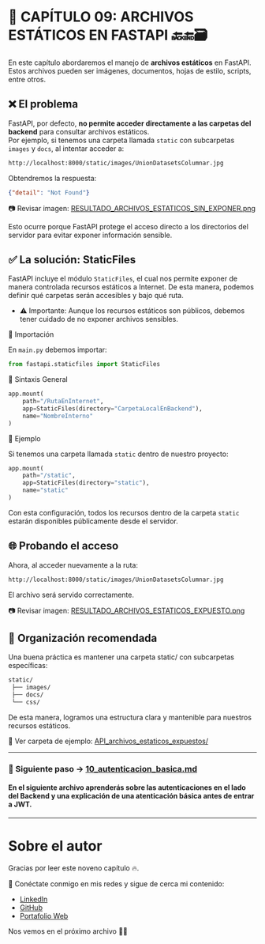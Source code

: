 # 📌 CAPÍTULO 09: ARCHIVOS ESTÁTICOS EN FASTAPI 🔙🔚🗃️

En este capítulo abordaremos el manejo de **archivos estáticos** en FastAPI.  
Estos archivos pueden ser imágenes, documentos, hojas de estilo, scripts, entre otros.

## ❌ El problema
FastAPI, por defecto, **no permite acceder directamente a las carpetas del backend** para consultar archivos estáticos.  
Por ejemplo, si tenemos una carpeta llamada `static` con subcarpetas `images` y `docs`, al intentar acceder a:
``` cmd
http://localhost:8000/static/images/UnionDatasetsColumnar.jpg
```

Obtendremos la respuesta:

```json
{"detail": "Not Found"}
```
📷 Revisar imagen: 
[RESULTADO_ARCHIVOS_ESTATICOS_SIN_EXPONER.png](https://github.com/BrayanR03/PYTHON-API-DESDE-CERO/blob/main/PythonApiDesdeCero/assets/RESULTADO_ARCHIVOS_ESTATICOS_SIN_EXPONER.png)

Esto ocurre porque FastAPI protege el acceso directo a los directorios del servidor para evitar exponer información sensible.

## ✅ La solución: StaticFiles

FastAPI incluye el módulo `StaticFiles`, el cual nos permite exponer de manera controlada recursos estáticos a Internet.
De esta manera, podemos definir qué carpetas serán accesibles y bajo qué ruta.

* ⚠️ Importante: Aunque los recursos estáticos son públicos, debemos tener cuidado de no exponer archivos sensibles.

🔹 Importación

En `main.py` debemos importar:
```python
from fastapi.staticfiles import StaticFiles
```

🔹 Sintaxis General

```python
app.mount(
    path="/RutaEnInternet",
    app=StaticFiles(directory="CarpetaLocalEnBackend"),
    name="NombreInterno"
)
```
🔹 Ejemplo

Si tenemos una carpeta llamada `static` dentro de nuestro proyecto:

```python
app.mount(
    path="/static",
    app=StaticFiles(directory="static"),
    name="static"
)
```
Con esta configuración, todos los recursos dentro de la carpeta `static` estarán disponibles públicamente desde el servidor.

## 🌐 Probando el acceso

Ahora, al acceder nuevamente a la ruta:

```cmd
http://localhost:8000/static/images/UnionDatasetsColumnar.jpg
```
El archivo será servido correctamente.

📷 Revisar imagen: 
[RESULTADO_ARCHIVOS_ESTATICOS_EXPUESTO.png](https://github.com/BrayanR03/PYTHON-API-DESDE-CERO/blob/main/PythonApiDesdeCero/assets/RESULTADO_ARCHIVOS_ESTATICOS_EXPUESTO.png)

## 📂 Organización recomendada

Una buena práctica es mantener una carpeta static/ con subcarpetas específicas:

```css
static/
 ├── images/
 ├── docs/
 └── css/
```
De esta manera, logramos una estructura clara y mantenible para nuestros recursos estáticos.

📌 Ver carpeta de ejemplo: 
[API_archivos_estaticos_expuestos/](https://github.com/BrayanR03/PYTHON-API-DESDE-CERO/blob/main/PythonApiDesdeCero/development/API_archivos_estaticos_expuestos/)


---
### 📖 Siguiente paso → [10_autenticacion_basica.md](https://github.com/BrayanR03/PYTHON-API-DESDE-CERO/blob/main/PythonApiDesdeCero/documentation/10_autenticacion_basica.md)  
#### En el siguiente archivo aprenderás sobre las autenticaciones en el lado del Backend y una explicación de una atenticación básica antes de entrar a JWT.
---
# Sobre el autor  

Gracias por leer este noveno capítulo 🔥.  

🔗 Conéctate conmigo en mis redes y sigue de cerca mi contenido:  
- [LinkedIn](https://www.linkedin.com/in/brayan-rafael-neciosup-bola%C3%B1os-407a59246/)  
- [GitHub](https://github.com/BrayanR03)  
- [Portafolio Web](https://bryanneciosup626.wixsite.com/brayandataanalitics)  


Nos vemos en el próximo archivo 👊🚀  